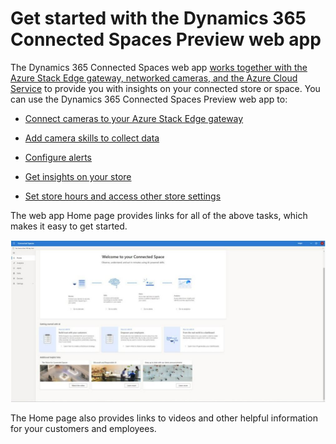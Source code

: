 

# Get started with the Dynamics 365 Connected Spaces Preview web app

The Dynamics 365 Connected Spaces web app [works together with the Azure Stack Edge gateway, networked cameras, and the Azure Cloud Service](how-cs-works.md) to provide you with insights on your connected store or space. You can use the Dynamics 365 Connected Spaces Preview web app to:

- [Connect cameras to your Azure Stack Edge gateway](cameras-connect.md)

- [Add camera skills to collect data](cameras-add-skills.md)

- [Configure alerts]()

- [Get insights on your store](web-app-get-insights.md)

- [Set store hours and access other store settings](web-app-set-operating-hours.md)

The web app Home page provides links for all of the above tasks, which makes it easy to get started.

![Screenshot of Connected Spaces Preview web app home page.](media/home-page.JPG "Screenshot of Connected Spaces Preview web app home page")

The Home page also provides links to videos and other helpful information for your customers and employees. 
